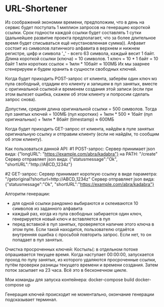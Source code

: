 # URL-Shortener

Из соображений экономии времени, предположим, что в день на сервис будет поступать 1 миллион запросов на генерацию короткой ссылки.
Срок годности каждой ссылки будет составлять 1 сутки (дальнейшее развитие проекта предполагает, что за более длительное время будет списываться ещё неустановленная сумма)).
Алфавит состоит из символов латинчкого алфавита в верхнем и нижнем регистре, цифр и символа '_' - всего 63 символа, каждый весит 1 байт.
Длина короткой ссылки (ключа) = 10 символов.
1 ключ = 10 * 1 байт = 10 байт
1 млн коротких ссылок = 1млн * 10байт ≈ 100МБ
Их мы заарнее сгенерируем и будем хранить в сущности свободных ключей.

Когда будет приходить POST-запрос от клиента, заберём один ключ мз пула свободный, отдадим его клиенту и запишем в пул занятых, вместе с оригинальной ссылкой и временем создания этой записи (если при этом вылезет ошибка, скажем об этом клиенту и попросим сделать запрос снова).

Допустим, средняя длина оригинальной ссылки = 500 символов.
Тогда пул занятых ключей = 100МБ (пул коротких) + 1млн * 500 * 1байт (пул оригинальных) + 1млн * 8байт (timestamp) ≈ 600МБ

Когда будет приходить GET-запрос от клиента, найдём в пуле занятых оригинальную ссылку и отправим клиенту (если не найдём, то сообщим об этом клиенту).

Как пользоваться данной API:
#1 POST-запрос:
  Сервер принимает json вида:
    {"longURL": "https://example.com/abra/kadabra"}
  на PATH: "/create"
  Сервер отправляет json вида:
    {"statusmessage":"Ok", "shortURL":"http://ABCD_1234z"}
    
#2 GET-запрос:
  Сервер принимает короткую ссылку в виде параметра:
    "/getoriginal?shorturl=http://ABCD_1234z"
  Сервер отправляет json вида:
    {"statusmessage":"Ok", "shortURL":"https://example.com/abra/kadabra"}
    
Алгоритм генерации:
- для одной ссылки рандомно выбираются и склеиваются 10 символов из заданного алфавита
- каждый раз, когда из пула свободных забирается один ключ, генерируется новый ключ и вставляется в пул
- перед вставкой в пул занятых, проверяется наличие этого ключа в этом пуле. Если такой находится, пользователю отдаётся внутренняя ошибка с просьбой повторить запрос. Если нет, то он попадает в пул занятых.

Очистка просроченных ключей:
Костыль(:
  в отдельном потоке опрашивается текущее время. Когда наступает 00:00:00, запускается проход по пулу занятых, из которого удаляются просроченные ссылки, путём проверки разницы текущего времени и времени создания. Затем поток засыпает на 23 часа. Всё это в бесконечном цикле.
  
Мои команды для запуска контейнера:
docker-compose build
docker-compose up

Генерация ключей происходит не моментально, окончание генерации подсказывает терминал.
